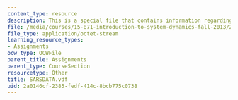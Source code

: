 ```yaml
---
content_type: resource
description: This is a special file that contains information regarding sarsdata.
file: /media/courses/15-871-introduction-to-system-dynamics-fall-2013/2a0146cf2385fedf414c8bcb775c0738_SARSDATA.vdf
file_type: application/octet-stream
learning_resource_types:
- Assignments
ocw_type: OCWFile
parent_title: Assignments
parent_type: CourseSection
resourcetype: Other
title: SARSDATA.vdf
uid: 2a0146cf-2385-fedf-414c-8bcb775c0738
---
```

